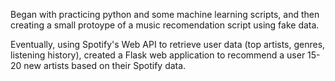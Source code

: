 Began with practicing python and some machine learning scripts, and then creating a small protoype of a music recomendation script using fake data.

Eventually, using Spotify's Web API to retrieve user data (top artists, genres, listening history), created a Flask web application to recommend a user 15-20 new artists based on their Spotify data.
